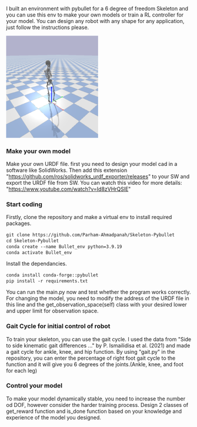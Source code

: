 I built an environment with pybullet for a 6 degree of freedom Skeleton and you can use this env to make your own models or train a RL controller for your model. You can design any robot with any shape for any application, just follow the instructions please.

<img src="Data/Env.png" alt="drawing" width="250"/>


### Make your own model
Make your own URDF file.
first you need to design your model cad in a software like SolidWorks. Then add this extension "https://github.com/ros/solidworks_urdf_exporter/releases" to your SW and export the URDF file from SW. You can watch this video for more details: "https://www.youtube.com/watch?v=Id8zVHrQSlE"

### Start coding
Firstly, clone the repository and make a virtual env to install required packages.
```
git clone https://github.com/Parham-Ahmadpanah/Skeleton-Pybullet
cd Skeleton-Pybullet
conda create --name Bullet_env python=3.9.19
conda activate Bullet_env
```
Install the dependancies.
```
conda install conda-forge::pybullet
pip install -r requirements.txt
```
You can run the main.py now and test whether the program works correctly. For changing the model, you need to modify the address of the URDF file in this line and the     get_observation_space(self) class with your desired lower and upper limit for observation space.

### Gait Cycle for initial control of robot
To train your skeleton, you can use the gait cycle. I used the data from "Side to side kinematic gait differences ..." by P. Ismailidisa et al. (2021) and made a gait cycle for ankle, knee, and hip function. By using "gait.py" in the repository, you can enter the percentage of right foot gait cycle to the function and it will give you 6 degrees of the joints.(Ankle, knee, and foot for each leg) 

### Control your model
To make your model dynamically stable, you need to increase the number od DOF, however consider the harder training process. Design 2 classes of get_reward function and is_done function based on your knowledge and experience of the model you designed.


